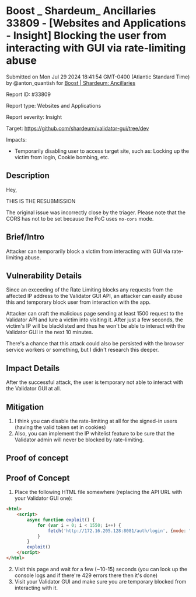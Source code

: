 # Boost \_ Shardeum\_ Ancillaries 33809 - \[Websites and Applications - Insight] Blocking the user from interacting with GUI via rate-limiting abuse

Submitted on Mon Jul 29 2024 18:41:54 GMT-0400 (Atlantic Standard Time) by @anton\_quantish for [Boost | Shardeum: Ancillaries](https://immunefi.com/bounty/shardeum-ancillaries-boost/)

Report ID: #33809

Report type: Websites and Applications

Report severity: Insight

Target: https://github.com/shardeum/validator-gui/tree/dev

Impacts:

* Temporarily disabling user to access target site, such as: Locking up the victim from login, Cookie bombing, etc.

## Description

Hey,

THIS IS THE RESUBMISSION

The original issue was incorrectly close by the triager. Please note that the CORS has not to be set because the PoC uses `no-cors` mode.

## Brief/Intro

Attacker can temporarily block a victim from interacting with GUI via rate-limiting abuse.

## Vulnerability Details

Since an exceeding of the Rate Limiting blocks any requests from the affected IP address to the Validator GUI API, an attacker can easily abuse this and temporary block user from interaction with the app.

Attacker can craft the malicious page sending at least 1500 request to the Validator API and lure a victim into visiting it. After just a few seconds, the victim's IP will be blacklisted and thus he won't be able to interact with the Validator GUI in the next 10 minutes.

There's a chance that this attack could also be persisted with the browser service workers or something, but I didn't research this deeper.

## Impact Details

After the successful attack, the user is temporary not able to interact with the Validator GUI at all.

## Mitigation

1. I think you can disable the rate-limiting at all for the signed-in users (having the valid token set in cookies)
2. Also, you can implement the IP whitelist feature to be sure that the Validator admin will never be blocked by rate-limiting.

## Proof of concept

## Proof of Concept

1. Place the following HTML file somewhere (replacing the API URL with your Validator GUI one):

```html
<html>
	<script>
		async function exploit() {
			for (var i = 0; i < 1550; i++) {
				fetch('http://172.16.205.128:8081/auth/login', {mode: "no-cors"})
			}
		}
		exploit()
	</script>
</html>
```

2. Visit this page and wait for a few (\~10-15) seconds (you can look up the console logs and if there're 429 errors there then it's done)
3. Visit your Validator GUI and make sure you are temporary blocked from interacting with it.
